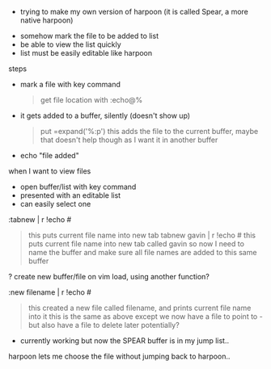 + trying to make my own version of harpoon (it is called Spear, a more native harpoon)
- somehow mark the file to be added to list
- be able to view the list quickly
- list must be easily editable like harpoon 


steps
+ mark a file with key command
    > get file location with :echo@%    
+ it gets added to a buffer, silently (doesn't show up)
    > put =expand('%:p') this adds the file to the current buffer, maybe that doesn't help though as I want it in another buffer
+ echo "file added"

when I want to view files
+ open buffer/list with key command
+ presented with an editable list
+ can easily select one 

:tabnew | r !echo #
>  this puts current file name into new tab 
tabnew gavin | r !echo #
>  this puts current file name into new tab called gavin 
> so now I need to name the buffer and make sure all file names are added to this same buffer

? create new buffer/file on vim load, using another function?

:new filename | r !echo #
> this created a new file called filename, and prints current file name into it
> this is the same as above except we now have a file to point to - but also have a file to delete later potentially?


+ currently working but now the SPEAR buffer is in my jump list..

harpoon lets me choose the file without jumping back to harpoon..
